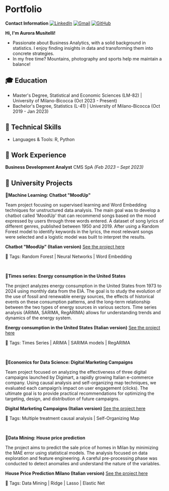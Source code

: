 # Portfolio

**Contact Information**
[![LinkedIn](https://img.shields.io/badge/LinkedIn-blue?logo=linkedin&logoColor=white)](https://www.linkedin.com/in/aurora-musitelli-bb1464195/)
[![Gmail](https://img.shields.io/badge/Gmail-red?logo=gmail&logoColor=white)](mailto:musitelliaurora@gmail.com)
[![GitHub](https://img.shields.io/badge/GitHub-black?logo=github&logoColor=white)](https://github.com/auroraMusitelli)

**Hi, I'm Aurora Musitelli!**
* Passionate about Business Analytics, with a solid background in statistics. I enjoy finding insights in data and transforming them into concrete strategies.
* In my free time? Mountains, photography and sports help me maintain a balance!

## 🎓 Education
* Master's Degree, Statistical and Economic Sciences (LM-82) | University of Milano-Bicocca (Oct 2023 - Present)
* Bachelor's Degree, Statistics (L-41) | University of Milano-Bicocca (Oct 2019 - Jan 2023)


## 📌 Technical Skills
* Languages & Tools: R, Python


## 📌 Work Experience
**Business Development Analyst** CMS SpA *(Feb 2023 – Sept 2023)*  


## 📌 University Projects

**📄Machine Learning: Chatbot "MoodUp"**

Team project focusing on supervised learning and Word Embedding techniques for unstructured data analysis. The main goal was to develop a chatbot called 'MoodUp' that can recommend songs based on the mood expressed by users through three words entered. A dataset of song lyrics of different genres, published between 1950 and 2019. After using a Random Forest model to identify keywords in the lyrics, the most relevant songs were selected and a logistic model was built to interpret the results.

**Chatbot "MoodUp" (Italian version)** [See the project here](https://github.com/auroraMusitelli/Portfolio/blob/main/MoodUp_report.pdf)

📎 Tags: Random Forest | Neural Networks | Word Embedding 

&nbsp; 

**📄Times series: Energy consumption in the United States**

The project analyzes energy consumption in the United States from 1973 to 2024 using monthly data from the EIA. The goal is to study the evolution of the use of fossil and renewable energy sources, the effects of historical events on these consumption patterns, and the long-term relationship between the two types of energy sources in various sectors. Time series analysis (ARIMA, SARIMA, RegARIMA) allows for understanding trends and dynamics of the energy system.

**Energy consumption in the United States (Italian version)** [See the project here](https://github.com/auroraMusitelli/Portfolio/blob/main/TimesSeriesEnergyConsumption_USA.pdf)

📎 Tags: Times Series | ARIMA | SARIMA models | RegARIMA

&nbsp; 

**📄Economics for Data Science: Digital Marketing Campaigns**

Team project focused on analyzing the effectiveness of three digital campaigns launched by Digimart, a rapidly growing Italian e-commerce company. Using causal analysis and self-organizing map techniques, we evaluated each campaign’s impact on user engagement (clicks). The ultimate goal is to provide practical recommendations for optimizing the targeting, design, and distribution of future campaigns.

**Digital Marketing Campaigns (Italian version)** [See the project here](https://github.com/auroraMusitelli/Portfolio/blob/main/DigitalMarketingCampaigns.pdf)

📎 Tags: Multiple treatment causal analysis | Self-Organizing Map 

&nbsp; 

**📄Data Mining: House price prediction**

The project aims to predict the sale price of homes in Milan by minimizing the MAE error using statistical models. The analysis focused on data exploration and feature engineering. A careful pre-processing phase was conducted to detect anomalies and understand the nature of the variables.

**House Price Prediction Milano (Italian version)** [See the project here](https://github.com/auroraMusitelli/Portfolio/blob/main/HousePricePredictionMilano.pdf)

📎 Tags: Data Mining | Ridge | Lasso | Elastic Net 

